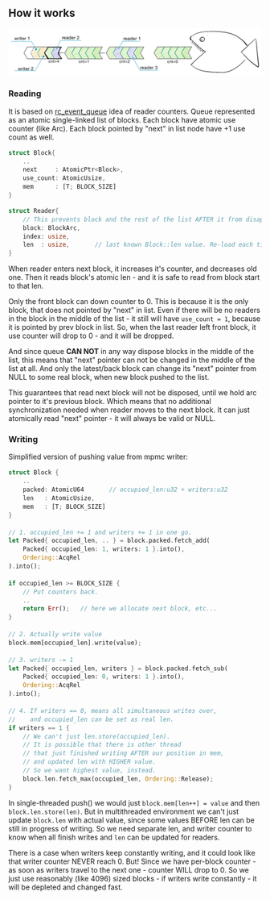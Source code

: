 ## How it works

![Queue illustration](img/mpmc_white.png)

### Reading

It is based on [rc_event_queue](https://crates.io/crates/rc_event_queue) idea of reader counters. 
Queue represented as an atomic single-linked list of blocks. Each block have atomic use counter (like Arc). Each block pointed by "next" in list node have +1 use count as well.

```rust
struct Block{
    ..
    next     : AtomicPtr<Block>,
    use_count: AtomicUsize,    
    mem      : [T; BLOCK_SIZE]
}
```

```rust
struct Reader{
    // This prevents block and the rest of the list AFTER it from disappearing.
    block: BlockArc,   
    index: usize,
    len  : usize,       // last known Block::len value. Re-load each time index==len.
}
```
When reader enters next block, it increases it's counter, and decreases old one. Then it reads block's atomic len - and it is safe to read from block start to that len. 

Only the front block can down counter to 0. This is because it is the only block,
that does not pointed by "next" in list. Even if there will be no readers in the block in the middle of the list - it still will have `use_count = 1`, because it is pointed by prev block in list.
So, when the last reader left front block, it use counter will drop to 0 - and it will be dropped.

And since queue **CAN NOT** in any way dispose blocks in the middle of the list, this means that "next" pointer can not be changed in the middle of the list at all. And only the latest/back block can change its "next" pointer from NULL to some real block, when new block pushed to the list.

 This guarantees that read next block will not be disposed, until we hold arc pointer to it's previous block. Which means that no additional synchronization needed when reader moves to the next block. It can just atomically read "next" pointer - it will always be valid or NULL.

### Writing

Simplified version of pushing value from mpmc writer: 

```rust
struct Block {
    ..
    packed: AtomicU64       // occupied_len:u32 + writers:u32
    len   : AtomicUsize,
    mem   : [T; BLOCK_SIZE]
}

// 1. occupied_len += 1 and writers += 1 in one go. 
let Packed{ occupied_len, .. } = block.packed.fetch_add(
    Packed{ occupied_len: 1, writers: 1 }.into(),
    Ordering::AcqRel
).into();

if occupied_len >= BLOCK_SIZE {
    // Put counters back.
    ..
    return Err();   // here we allocate next block, etc...
}

// 2. Actually write value
block.mem[occupied_len].write(value);

// 3. writers -= 1
let Packed{ occupied_len, writers } = block.packed.fetch_sub(
    Packed{ occupied_len: 0, writers: 1 }.into(),
    Ordering::AcqRel
).into();

// 4. If writers == 0, means all simultaneous writes over, 
//    and occupied_len can be set as real len.
if writers == 1 {
    // We can't just len.store(occupied_len).
    // It is possible that there is other thread
    // that just finished writing AFTER our position in mem,
    // and updated len with HIGHER value.
    // So we want highest value, instead.
    block.len.fetch_max(occupied_len, Ordering::Release);
}
```

In single-threaded push() we would just `block.mem[len++] = value` and then `block.len.store(len)`.
But in multithreaded environment we can't just update `block.len` with actual value, since some values
BEFORE len can be still in progress of writing. So we need separate len, and writer counter to know when all finish writes and `len` can be updated for readers.

There is a case when writers keep constantly writing, and it could look like that writer counter NEVER reach 0. But! Since we have per-block counter - as soon as writers travel to the next one - counter WILL drop to 0.
So we just use reasonably (like 4096) sized blocks - if writers write constantly - it will be depleted and changed fast.
